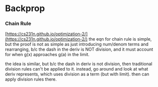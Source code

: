 # Backprop

### Chain Rule

[https://cs231n.github.io/optimization-2/](https://cs231n.github.io/optimization-2/)
the eqn for chain rule is simple, but the proof is not as simple as just introducing num/denom terms and rearranging, b/c the dash in the deriv is NOT division, and it must account for when g(x) approaches g(a) in the limit.

the idea is similar, but b/c the dash in deriv is not division, then traditional division rules can't be applied to it. instead, go around and look at what deriv represents, which uses division as a term (but with limit). then can apply division rules there.